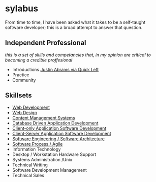 # sylabus
From time to time, I have been asked what it takes to be a self-taught software developer; this is a broad attempt to answer that question.

## Independent Professional
*this is a set of skills and competancies that, in my opinion are critical to becoming a credible proffesional*
- Introductions [Justin Abrams via Quick Left](https://quickleft.com/blog/email-introduction-etiquette/)
- Practice <!-- Making regular skill improvements -->
- Community <!-- Mailing lists, Meetups, IRC, Hackfests/Hackathons -->

## Skillsets
- [Web Development](web_development.md)
- [Web Design](web_design.md)
- [Content Management Systems](content-management-systems.md)
- [Database Driven Application Development](database-applications.md)
- [Client-only Application Software Development](client-applications.md)
- [Client-Server Application Software Development](client-server-applications.md)
- [Software Engineering / Software Architecture](software-engineering.md)
- [Software Process / Agile](process.md)
- Information Technology
- Desktop / Workstation Hardware Support
- Systems Administration /Unix
- Technical Writing
- Software Development Management
- Technical Sales
